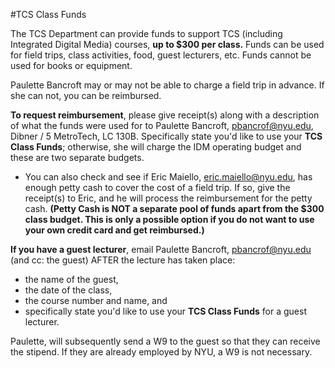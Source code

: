 #TCS Class Funds

The TCS Department can provide funds to support TCS (including Integrated Digital Media) courses, **up to $300 per class.** Funds can be used for field trips, class activities, food, guest lecturers, etc. Funds cannot be used for books or equipment. 

Paulette Bancroft may or may not be able to charge a field trip in advance. If she can not, you can be reimbursed.

**To request reimbursement**, please give receipt(s) along with a description of what the funds were used for to Paulette Bancroft, pbancrof@nyu.edu, Dibner / 5 MetroTech, LC 130B. Specifically state you'd like to use your **TCS Class Funds**; otherwise, she will charge the IDM operating budget and these are two separate budgets.

* You can also check and see if Eric Maiello, eric.maiello@nyu.edu, has enough petty cash to cover the cost of a field trip. If so, give the receipt(s) to Eric, and he will process the reimbursement for the petty cash. **(Petty Cash is NOT a separate pool of funds apart from the $300 class budget. This is only a possible option if you do not want to use your own credit card and get reimbursed.)**

**If you have a guest lecturer**, email Paulette Bancroft, pbancrof@nyu.edu (and cc: the guest) AFTER the lecture has taken place: 
* the name of the guest, 
* the date of the class, 
* the course number and name, and 
* specifically state you'd like to use your **TCS Class Funds** for a guest lecturer.

Paulette, will subsequently send a W9 to the guest so that they can receive the stipend. If they are already employed by NYU, a W9 is not necessary.